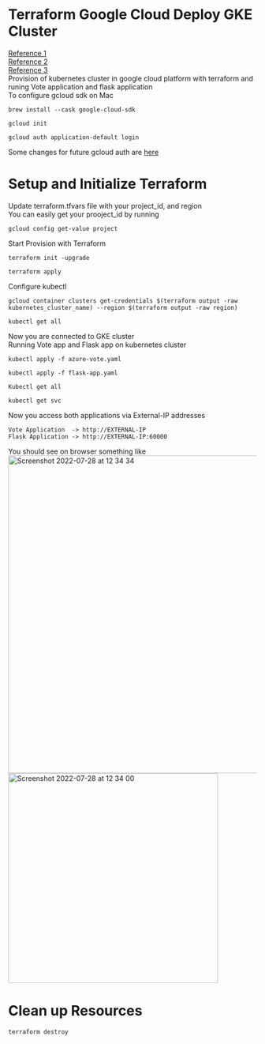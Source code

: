 # Terraform Google Cloud Deploy GKE Cluster
[Reference 1](https://learn.hashicorp.com/tutorials/terraform/gke)<br/>
[Reference 2](https://registry.terraform.io/providers/hashicorp/google/latest/docs/guides/using_gke_with_terraform)<br/>
[Reference 3](https://github.com/antonputra/tutorials/tree/main/lessons/069)<br>
Provision of kubernetes cluster in google cloud platform with terraform and runing Vote application and flask application<br>
To configure gcloud sdk on Mac
``` 
brew install --cask google-cloud-sdk
```
```
gcloud init
```
```
gcloud auth application-default login
```
Some changes for future gcloud auth are [here](https://cloud.google.com/blog/products/containers-kubernetes/kubectl-auth-changes-in-gke) <br/>
# Setup and Initialize Terraform 
Update terraform.tfvars file with your project_id, and region<br/>
You can easily get your prooject_id by running<br>
```
gcloud config get-value project
```
Start Provision with Terraform 
```
terraform init -upgrade
```
```
terraform apply
```
Configure kubectl
```
gcloud container clusters get-credentials $(terraform output -raw kubernetes_cluster_name) --region $(terraform output -raw region)
```
```
kubectl get all
```
Now you are connected to GKE cluster<br>
Running Vote app and Flask app on kubernetes cluster<br/>
```
kubectl apply -f azure-vote.yaml            
```
```
kubectl apply -f flask-app.yaml            
```
```
Kubectl get all
```
```
kubectl get svc
```
Now you access both applications via External-IP addresses <br/>
```
Vote Application  -> http://EXTERNAL-IP
Flask Application -> http://EXTERNAL-IP:60000
```
You should see on browser something like <br>
<img width="643" alt="Screenshot 2022-07-28 at 12 34 34" src="https://user-images.githubusercontent.com/43514418/181575243-a3fd6071-0534-4d17-944c-c7b564cf7bd5.png"><br/>
<img width="425" alt="Screenshot 2022-07-28 at 12 34 00" src="https://user-images.githubusercontent.com/43514418/181575331-d7d92940-cf01-493f-a345-070756113b4e.png">
# Clean up Resources 
```
terraform destroy
```





